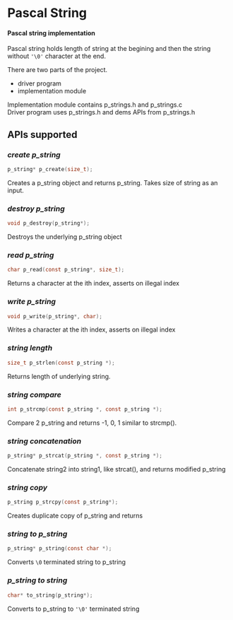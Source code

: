 # Pascal String
#### Pascal string implementation

Pascal string holds length of string at the begining and then the string without `'\0'` character at the end.

There are two parts of the project.
* driver program
* implementation module

Implementation module contains p_strings.h and p_strings.c  
Driver program uses p_strings.h and dems APIs from p_strings.h

## APIs supported  
### _create p_string_
``` c
p_string* p_create(size_t);
```
Creates a p_string object and returns p_string. Takes size of string as an input. 

### _destroy p_string_
``` c
void p_destroy(p_string*);
```
Destroys the underlying p_string object

### _read p_string_
``` c
char p_read(const p_string*, size_t);
```
Returns a character at the ith index, asserts on illegal index

### _write p_string_
``` c
void p_write(p_string*, char);
```
Writes a character at the ith index, asserts on illegal index

### _string length_
``` c
size_t p_strlen(const p_string *);
```
Returns length of underlying string.

### _string compare_
``` c
int p_strcmp(const p_string *, const p_string *);
```
Compare 2 p_string and returns -1, 0, 1 similar to strcmp().

### _string concatenation_
``` c
p_string* p_strcat(p_string *, const p_string *);
```
Concatenate string2 into string1, like strcat(), and returns modified p_string

### _string copy_
``` c
p_string p_strcpy(const p_string*);
```
Creates duplicate copy of p_string and returns

### _string to p_string_
``` c
p_string* p_string(const char *);
```
Converts `\0` terminated string to p_string

### _p_string to string_
``` c
char* to_string(p_string*);
```
Converts to p_string to `'\0'` terminated string
